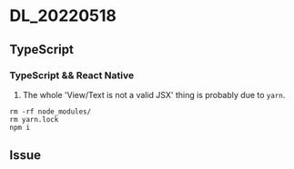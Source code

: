 # DL_20220518

## TypeScript

### TypeScript && React Native

1. The whole 'View/Text is not a valid JSX' thing is probably due to `yarn`.

```shell
rm -rf node_modules/
rm yarn.lock
npm i
```

## Issue
